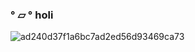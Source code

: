 ### ° ▱ ° holi

![ad240d37f1a6bc7ad2ed56d93469ca73](https://github.com/killerpresence/killerpresence/assets/144563947/92bce90a-02f8-4b13-b3e1-a9ef1bca7fd0)


